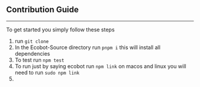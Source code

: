 ## Contribution Guide
---

To get started you simply follow these steps
  1. run `git clone`
  2. In the Ecobot-Source directory run `pnpm i` this will install all dependencies
  3. To test run `npm test`
  4. To run just by saying ecobot run `npm link` on macos and linux you will need to run `sudo npm link`
  5. 